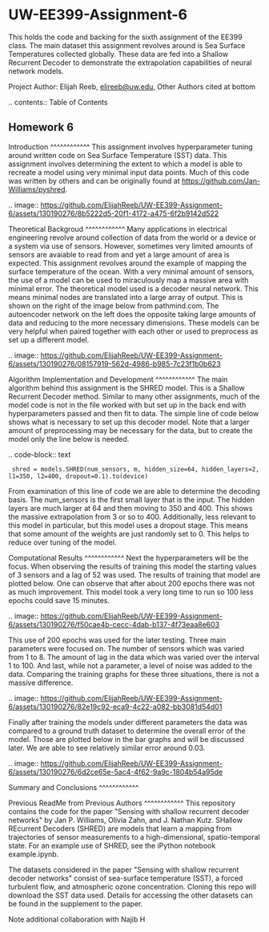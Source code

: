 UW-EE399-Assignment-6
=========
This holds the code and backing for the sixth assignment of the EE399 class. The main dataset this assignment revolves around is Sea Surface Temperatures collected globally. These data are fed into a Shallow Recurrent Decoder to demonstrate the extrapolation capabilities of neural network models.

Project Author: Elijah Reeb, elireeb@uw.edu, Other Authors cited at bottom

.. contents:: Table of Contents

Homework 6
---------------------
Introduction
^^^^^^^^^^^^
This assignment involves hyperparameter tuning around written code on Sea Surface Temperature (SST) data. This assignment involves determining the extent to which a model is able to recreate a model using very minimal input data points. Much of this code was written by others and can be originally found at https://github.com/Jan-Williams/pyshred. 

.. image:: https://github.com/ElijahReeb/UW-EE399-Assignment-6/assets/130190276/8b5222d5-20f1-4172-a475-6f2b9142d522

Theoretical Backgroud
^^^^^^^^^^^^
Many applications in electrical engineering revolve around collection of data from the world or a device or a system via use of sensors. However, sometimes very limited amounts of sensors are avaiable to read from and yet a large amount of area is expected. This assignment revolves around the example of mapping the surface temperature of the ocean. With a very minimal amount of sensors, the use of a model can be used to miraculously map a massive area with minimal error. 
The theoretical model used is a decoder neural network. This means minimal nodes are translated into a large array of output. This is shown on the right of the image below from pathmind.com. The autoencoder network on the left does the opposite taking large amounts of data and reducing to the more necessary dimensions. These models can be very helpful when paired together with each other or used to preprocess as set up a different model.

.. image:: https://github.com/ElijahReeb/UW-EE399-Assignment-6/assets/130190276/08157919-562d-4986-b985-7c23f1b0b623

Algorithm Implementation and Development
^^^^^^^^^^^^
The main algorithm behind this assignment is the SHRED model. This is a Shallow Recurrent Decoder method. Similar to many other assignments, much of the model code is not in the file worked with but set up in the back end with hyperparameters passed and then fit to data. The simple line of code below shows what is necessary to set up this decoder model. Note that a larger amount of preprocessing may be necessary for the data, but to create the model only the line below is needed.

.. code-block:: text
  
     shred = models.SHRED(num_sensors, m, hidden_size=64, hidden_layers=2, l1=350, l2=400, dropout=0.1).to(device)

From examination of this line of code we are able to determine the decoding basis. The num_sensors is the first small layer that is the input. The hidden layers are much larger at 64 and then moving to 350 and 400. This shows the massive extrapolation from 3 or so to 400. Additionally, less relevant to this model in particular, but this model uses a dropout stage. This means that some amount of the weights are just randomly set to 0. This helps to reduce over tuning of the model. 

Computational Results
^^^^^^^^^^^^
Next the hyperparameters will be the focus. When observing the results of training this model the starting values of 3 sensors and a lag of 52 was used. The results of training that model are plotted below. One can observe that after about 200 epochs there was not as much improvement. This model took a very long time to run so 100 less epochs could save 15 minutes.

.. image:: https://github.com/ElijahReeb/UW-EE399-Assignment-6/assets/130190276/f50cae4b-cecc-4dab-b137-4f73eaa8e603

This use of 200 epochs was used for the later testing. Three main parameters were focused on. The number of sensors which was varied from 1 to 8. The amount of lag in the data which was varied over the interval 1 to 100. And last, while not a parameter, a level of noise was added to the data. Comparing the training graphs for these three situations, there is not a massive difference. 

.. image:: https://github.com/ElijahReeb/UW-EE399-Assignment-6/assets/130190276/82e19c92-eca9-4c22-a082-bb3081d54d01


Finally after training the models under different parameters the data was compared to a ground truth dataset to determine the overall error of the model. Those are plotted below in the bar graphs and will be discussed later. We are able to see relatively similar error around 0.03.

.. image:: https://github.com/ElijahReeb/UW-EE399-Assignment-6/assets/130190276/6d2ce65e-5ac4-4f62-9a9c-1804b54a95de


Summary and Conclusions
^^^^^^^^^^^^



Previous ReadMe from Previous Authors
^^^^^^^^^^^^
This repository contains the code for the paper "Sensing with shallow recurrent decoder networks" by Jan P. Williams, Olivia Zahn, and J. Nathan Kutz. SHallow REcurrent Decoders (SHRED) are models that learn a mapping from trajectories of sensor measurements to a high-dimensional, spatio-temporal state. For an example use of SHRED, see the iPython notebook example.ipynb.

The datasets considered in the paper "Sensing with shallow recurrent decoder networks" consist of sea-surface temperature (SST), a forced turbulent flow, and atmospheric ozone concentration. Cloning this repo will download the SST data used. Details for accessing the other datasets can be found in the supplement to the paper. 

Note additional collaboration with Najib H
